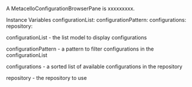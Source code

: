 A MetacelloConfigurationBrowserPane is xxxxxxxxx.Instance Variables	configurationList:		<IconListModel>	configurationPattern:		<RxMatcher>	configurations:		<SortedCollection>	repository:		<String>configurationList	- the list model to display configurationsconfigurationPattern	- a pattern to filter configurations in the configurationListconfigurations	- a sorted list of available configurations in the repositoryrepository	- the repository to use